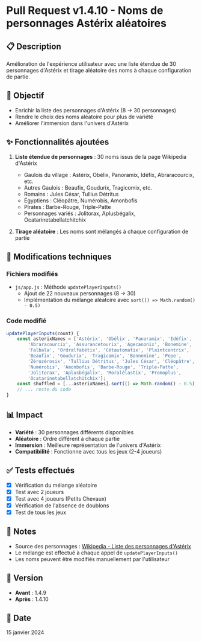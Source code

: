 # Pull Request v1.4.10 - Noms de personnages Astérix aléatoires

## 📋 Description
Amélioration de l'expérience utilisateur avec une liste étendue de 30 personnages d'Astérix et tirage aléatoire des noms à chaque configuration de partie.

## 🎯 Objectif
- Enrichir la liste des personnages d'Astérix (8 → 30 personnages)
- Rendre le choix des noms aléatoire pour plus de variété
- Améliorer l'immersion dans l'univers d'Astérix

## ✨ Fonctionnalités ajoutées
1. **Liste étendue de personnages** : 30 noms issus de la page Wikipedia d'Astérix
   - Gaulois du village : Astérix, Obélix, Panoramix, Idéfix, Abraracourcix, etc.
   - Autres Gaulois : Beaufix, Goudurix, Tragicomix, etc.
   - Romains : Jules César, Tullius Détritus
   - Égyptiens : Cléopâtre, Numérobis, Amonbofis
   - Pirates : Barbe-Rouge, Triple-Patte
   - Personnages variés : Jolitorax, Aplusbégalix, Ocatarinetabellatchitchix

2. **Tirage aléatoire** : Les noms sont mélangés à chaque configuration de partie

## 🔧 Modifications techniques

### Fichiers modifiés
- `js/app.js` : Méthode `updatePlayerInputs()`
  - Ajout de 22 nouveaux personnages (8 → 30)
  - Implémentation du mélange aléatoire avec `sort(() => Math.random() - 0.5)`

### Code modifié
```javascript
updatePlayerInputs(count) {
    const asterixNames = ['Astérix', 'Obélix', 'Panoramix', 'Idéfix', 
        'Abraracourcix', 'Assurancetourix', 'Agecanonix', 'Bonemine', 
        'Falbala', 'Ordralfabétix', 'Cétautomatix', 'Plaintcontrix', 
        'Beaufix', 'Goudurix', 'Tragicomix', 'Bonnemine', 'Pepe', 
        'Zérozérosix', 'Tullius Détritus', 'Jules César', 'Cléopâtre', 
        'Numérobis', 'Amonbofis', 'Barbe-Rouge', 'Triple-Patte', 
        'Jolitorax', 'Aplusbégalix', 'Moralélastix', 'Promoplus', 
        'Ocatarinetabellatchitchix'];
    const shuffled = [...asterixNames].sort(() => Math.random() - 0.5);
    // ... reste du code
}
```

## 📊 Impact
- **Variété** : 30 personnages différents disponibles
- **Aléatoire** : Ordre différent à chaque partie
- **Immersion** : Meilleure représentation de l'univers d'Astérix
- **Compatibilité** : Fonctionne avec tous les jeux (2-4 joueurs)

## ✅ Tests effectués
- [x] Vérification du mélange aléatoire
- [x] Test avec 2 joueurs
- [x] Test avec 4 joueurs (Petits Chevaux)
- [x] Vérification de l'absence de doublons
- [x] Test de tous les jeux

## 📝 Notes
- Source des personnages : [Wikipedia - Liste des personnages d'Astérix](https://fr.wikipedia.org/wiki/Liste_des_personnages_d%27Ast%C3%A9rix)
- Le mélange est effectué à chaque appel de `updatePlayerInputs()`
- Les noms peuvent être modifiés manuellement par l'utilisateur

## 🔄 Version
- **Avant** : 1.4.9
- **Après** : 1.4.10

## 📅 Date
15 janvier 2024

